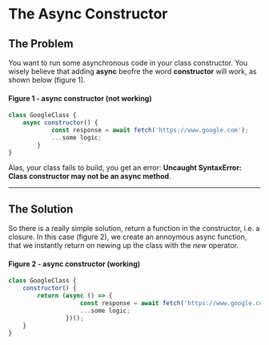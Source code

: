 # The Async Constructor

## The Problem
You want to run some asynchronous code in your class constructor. You wisely believe that adding **async** beofre the word **constructor** will work, as shown below (figure 1).

#### Figure 1 - async constructor (not working)
```javascript
class GoogleClass {
    async constructor() {
            const response = await fetch('https://www.google.com');
            ...some logic;
        }
}
```

Alas, your class fails to build, you get an error: **Uncaught SyntaxError: Class constructor may not be an async method**.

---

## The Solution

So there is a really simple solution, return a function in the constructor, i.e. a closure. In this case (figure 2), we create an annoymous async function, that we instantly return on newing up the class with the *new* operator.

#### Figure 2 - async constructor (working)
```javascript
class GoogleClass {
    constructor() {
        return (async () => {
                    const response = await fetch('https://www.google.com');
                    ...some logic;
                })();
    }
}
```